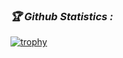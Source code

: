 <h3><b><i>🏆 Github Statistics :</i></b></h3>

<a href="https://github.com/MUHIB-143"><img title="trophy" src="https://github-profile-trophy.vercel.app/?username=MUHIB-143&theme=monokai"></a>

 

